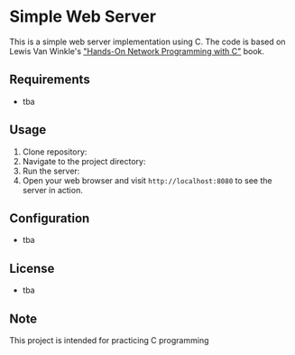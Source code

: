 # Simple Web Server 
This is a simple web server implementation using C.
The code  is based on Lewis Van Winkle's ["Hands-On Network Programming with C"](https://github.com/PacktPublishing/Hands-On-Network-Programming-with-C?tab=readme-ov-file) book.

## Requirements
- tba

## Usage
1. Clone repository:
2. Navigate to the project directory:
3. Run the server:
4. Open your web browser and visit `http://localhost:8080` to see the server in action.

## Configuration
- tba

## License
- tba

## Note
This project is intended for practicing C programming

